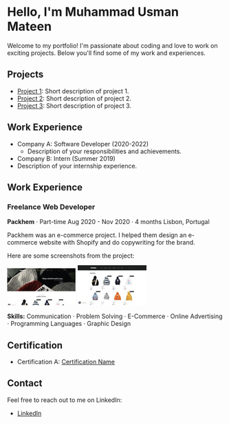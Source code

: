 # Hello, I'm Muhammad Usman Mateen


Welcome to my portfolio! I'm passionate about coding and love to work on exciting projects. Below you'll find some of my work and experiences.

## Projects

- [Project 1](https://github.com/your-username/project1): Short description of project 1.
- [Project 2](https://github.com/your-username/project2): Short description of project 2.
- [Project 3](https://github.com/your-username/project3): Short description of project 3.

## Work Experience

- Company A: Software Developer (2020-2022)
  - Description of your responsibilities and achievements.
- Company B: Intern (Summer 2019)
- Description of your internship experience.


## Work Experience

### Freelance Web Developer
**Packhem** · Part-time
Aug 2020 - Nov 2020 · 4 months
Lisbon, Portugal

Packhem was an e-commerce project. I helped them design an e-commerce website with Shopify and do copywriting for the brand.

Here are some screenshots from the project:

![Packhem Homepage](https://github.com/usmanmateen/usmanmateen.github.io/blob/2c8bd1e120dcb7fb578635e524df6a0a44ac6db9/1670718622464.jpeg)
![Packhem Product Page](https://github.com/usmanmateen/usmanmateen.github.io/blob/e05b83c5d4f8c5c5b7976e3c84286918d97f0247/1670718659379.jpeg)

**Skills:** Communication · Problem Solving · E-Commerce · Online Advertising · Programming Languages · Graphic Design


## Certification

- Certification A: [Certification Name](https://www.example.com)

## Contact

Feel free to reach out to me on LinkedIn:

- [LinkedIn](https://www.linkedin.com/in/muhammad-usman-mateen-1a8797199/)

